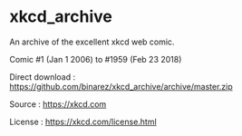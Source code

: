 # xkcd_archive

An archive of the excellent xkcd web comic.

Comic #1 (Jan 1 2006) to #1959 (Feb 23 2018)

Direct download : https://github.com/binarez/xkcd_archive/archive/master.zip


Source : https://xkcd.com

License : https://xkcd.com/license.html
